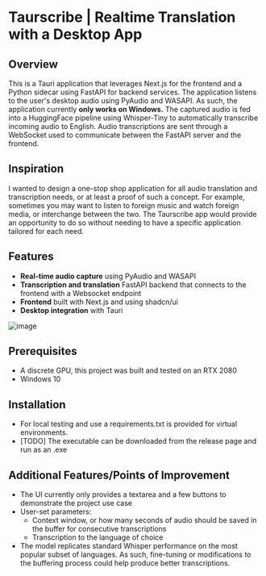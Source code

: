 # Taurscribe | Realtime Translation with a Desktop App

## Overview
This is a Tauri application that leverages Next.js for the frontend and a Python sidecar using FastAPI for backend services. The application listens to the user's desktop audio using PyAudio and WASAPI. As such, the application currently **only works on Windows.** The captured audio is fed into a HuggingFace pipeline using Whisper-Tiny to automatically transcribe incoming audio to English. Audio transcriptions are sent through a WebSocket used to communicate between the FastAPI server and the frontend.

## Inspiration

I wanted to design a one-stop shop application for all audio translation and transcription needs, or at least a proof of such a concept. For example, sometimes you may want to listen to foreign music and watch foreign media, or interchange between the two. The Taurscribe app would provide an opportunity to do so without needing to have a specific application tailored for each need.

## Features
- **Real-time audio capture** using PyAudio and WASAPI
- **Transcription and translation** FastAPI backend that connects to the frontend with a Websocket endpoint
- **Frontend** built with Next.js and using shadcn/ui
- **Desktop integration** with Tauri

![image](https://github.com/user-attachments/assets/f9faaa66-b1fa-421f-a943-49f1d10d252b)

## Prerequisites
- A discrete GPU, this project was built and tested on an RTX 2080
- Windows 10

## Installation
- For local testing and use a requirements.txt is provided for virtual environments.
- [TODO] The executable can be downloaded from the release page and run as an .exe

## Additional Features/Points of Improvement
- The UI currently only provides a textarea and a few buttons to demonstrate the project use case
- User-set parameters:
    - Context window, or how many seconds of audio should be saved in the buffer for consecutive transcriptions
    - Transcription to the language of choice
- The model replicates standard Whisper performance on the most popular subset of languages. As such, fine-tuning or modifications to the buffering process
  could help produce better transcriptions.

